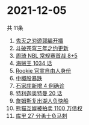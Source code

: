 # 2021-12-05
  共 11条

  <!-- BEGIN -->
  <!-- 最后更新时间:Sun Dec 05 2021 11:09:09 GMT+0000 (Coordinated Universal Time) -->
  1. [鬼灭之刃遊郭編开播](https://www.zhihu.com/search?q=鬼灭之刃)
1. [斗破苍穹三年之约更新](https://www.zhihu.com/search?q=斗破苍穹三年之约)
1. [周琦 NBL 常规赛首战 8+5](https://www.zhihu.com/search?q=周琦)
1. [海贼王 1034 话](https://www.zhihu.com/search?q=海贼王)
1. [Rookie 官宣自由人身份](https://www.zhihu.com/search?q=Rookie)
1. [中概股暴跌](https://www.zhihu.com/search?q=中概股)
1. [石家庄新增 4 例确诊](https://www.zhihu.com/search?q=石家庄疫情)
1. [特利迦奥特曼 20 话](https://www.zhihu.com/search?q=特利迦奥特曼)
1. [詹姆斯复出湖人负快船](https://www.zhihu.com/search?q=湖人)
1. [熊猫互娱被拍卖 1100 万债权](https://www.zhihu.com/search?q=熊猫互娱)
1. [库里 27 分勇士负马刺](https://www.zhihu.com/search?q=勇士)
  <!-- END -->
  